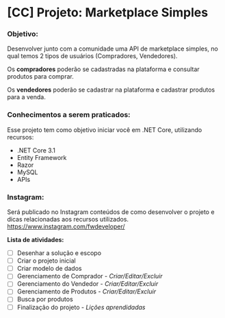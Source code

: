 # [CC] Projeto: Marketplace Simples

### Objetivo: 
Desenvolver junto com a comunidade uma API de marketplace simples, no qual temos 2 tipos de usuários (Compradores, Vendedores).

Os **compradores** poderão se cadastradas na plataforma e consultar produtos para comprar.

Os **vendedores** poderão se cadastrar na plataforma e cadastrar produtos para a venda.

### Conhecimentos a serem praticados:
Esse projeto tem como objetivo iniciar você em .NET Core, utilizando recursos:
* .NET Core 3.1
* Entity Framework
* Razor
* MySQL
* APIs

### Instagram:
Será publicado no Instagram conteúdos de como desenvolver o projeto e dicas relacionadas aos recursos utilizados.
https://www.instagram.com/fwdeveloper/

**Lista de atividades:**
 - [ ] Desenhar a solução e escopo
 - [ ] Criar o projeto inicial
 - [ ] Criar modelo de dados
 - [ ] Gerenciamento de Comprador - _Criar/Editar/Excluir_
 - [ ] Gerenciamento do Vendedor - _Criar/Editar/Excluir_
 - [ ] Gerenciamento de Produtos - _Criar/Editar/Excluir_
 - [ ] Busca por produtos
 - [ ] Finalização do projeto - _Lições aprendidadas_
